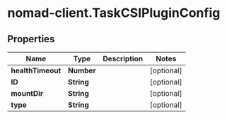 # nomad-client.TaskCSIPluginConfig

## Properties

Name | Type | Description | Notes
------------ | ------------- | ------------- | -------------
**healthTimeout** | **Number** |  | [optional] 
**ID** | **String** |  | [optional] 
**mountDir** | **String** |  | [optional] 
**type** | **String** |  | [optional] 


